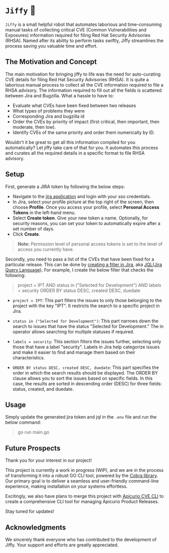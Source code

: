 # `Jiffy` 🤖

`Jiffy` is a small helpful robot that automates laborious and time-consuming manual tasks of collecting critical CVE (Common Vulnerabilities and Exposures) information required for filing Red Hat Security Advisories (RHSA). Named after its ability to perform tasks swiftly, Jiffy streamlines the process saving you valuable time and effort.

## The Motivation and Concept

The main motivation for bringing jiffy to life was the need for auto-curating CVE details for filing Red Hat Security Advisories (RHSA). It is quite a laborious manual process to collect all the CVE information required to file a RHSA advisory. The information required to fill out all the fields is scattered between Jira and Bugzilla. What a hassle to have to:
- Evaluate what CVEs have been fixed between two releases
- What types of problems they were
- Corresponding Jira and bugzilla id
- Order the CVEs by priority of impact (first critical, then important, then moderate, then low).
- Identify CVEs of the same priority and order them numerically by ID.

Wouldn't it be great to get all this information compiled for you automatically? Let jiffy take care of that for you. It automates this process and curates all the required details in a specific format to file RHSA advisory.

## Setup

First, generate a JIRA token by following the below steps:

- Navigate to the [jira application](https://issues.redhat.com/) and login with your sso credentials.
- In Jira, select your profile picture at the top right of the screen, then choose **Profile**. Once you access your profile, select **Personal Access Tokens** in the left-hand menu.
- Select **Create token**. Give your new token a name. Optionally, for security reasons, you can set your token to automatically expire after a set number of days.
- Click **Create**.

> **Note:** Permission level of personal access tokens is set to the level of access you currently have.

Secondly, you need to pass a list of the CVEs that have been fixed for a particular release. This can be done by [creating a filter in Jira](https://jexo.io/blog/how-to-create-filter-jira/), aka [JQL(Jira Query Language)](https://support.atlassian.com/jira-service-management-cloud/docs/use-advanced-search-with-jira-query-language-jql/). For example, I create the below filter that checks the following:

> project = IPT AND status in ("Selected for Development") AND labels = security ORDER BY status DESC, created DESC, duedate

- `project = IPT`: This part filters the issues to only those belonging to the project with the key "IPT". It restricts the search to a specific project in Jira.

- `status in ("Selected for Development")`: This part narrows down the search to issues that have the status "Selected for Development." The in operator allows searching for multiple statuses if required.

- `labels = security`: This section filters the issues further, selecting only those that have a label "security". Labels in Jira help categorize issues and make it easier to find and manage them based on their characteristics.

- `ORDER BY status DESC, created DESC, duedate`: This part specifies the order in which the search results should be displayed. The ORDER BY clause allows you to sort the issues based on specific fields. In this case, the results are sorted in descending order (DESC) for three fields: status, created, and duedate.

## Usage

Simply update the generated jira token and jql in the `.env` file and run the below command:

> go run main.go

## Future Prospects

Thank you for your interest in our project! 

This project is currently a work in progress (WIP), and we are in the process of transforming it into a robust GO CLI tool, powered by the [Cobra library](https://pkg.go.dev/github.com/spf13/cobra). Our primary goal is to deliver a seamless and user-friendly command-line experience, making installation on your systems effortless.

Excitingly, we also have plans to merge this project with [Apicurio CVE CLI](https://github.com/Apicurio/apicurio-cve-cli) to create a comprehensive CLI tool for managing Apicurio Product Releases.

Stay tuned for updates!

## Acknowledgments

We sincerely thank everyone who has contributed to the development of Jiffy. Your support and efforts are greatly appreciated.

